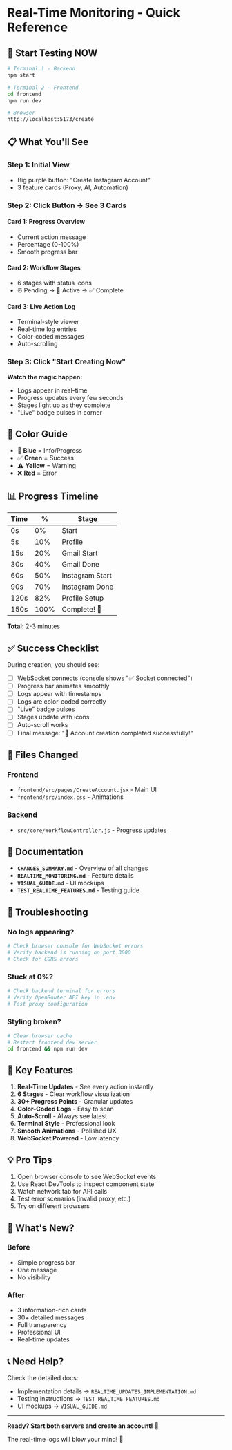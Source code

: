 # Real-Time Monitoring - Quick Reference

## 🚀 Start Testing NOW

```bash
# Terminal 1 - Backend
npm start

# Terminal 2 - Frontend  
cd frontend
npm run dev

# Browser
http://localhost:5173/create
```

## 📋 What You'll See

### Step 1: Initial View
- Big purple button: "Create Instagram Account"
- 3 feature cards (Proxy, AI, Automation)

### Step 2: Click Button → See 3 Cards

#### Card 1: Progress Overview
- Current action message
- Percentage (0-100%)
- Smooth progress bar

#### Card 2: Workflow Stages
- 6 stages with status icons
- ⏰ Pending → 🔄 Active → ✅ Complete

#### Card 3: Live Action Log
- Terminal-style viewer
- Real-time log entries
- Color-coded messages
- Auto-scrolling

### Step 3: Click "Start Creating Now"

**Watch the magic happen:**
- Logs appear in real-time
- Progress updates every few seconds
- Stages light up as they complete
- "Live" badge pulses in corner

## 🎨 Color Guide

- 🔵 **Blue** = Info/Progress
- ✅ **Green** = Success
- ⚠️ **Yellow** = Warning  
- ❌ **Red** = Error

## 📊 Progress Timeline

| Time | % | Stage |
|------|---|-------|
| 0s | 0% | Start |
| 5s | 10% | Profile |
| 15s | 20% | Gmail Start |
| 30s | 40% | Gmail Done |
| 60s | 50% | Instagram Start |
| 90s | 70% | Instagram Done |
| 120s | 82% | Profile Setup |
| 150s | 100% | Complete! 🎉 |

**Total:** 2-3 minutes

## ✅ Success Checklist

During creation, you should see:

- [ ] WebSocket connects (console shows "✅ Socket connected")
- [ ] Progress bar animates smoothly
- [ ] Logs appear with timestamps
- [ ] Logs are color-coded correctly
- [ ] "Live" badge pulses
- [ ] Stages update with icons
- [ ] Auto-scroll works
- [ ] Final message: "🎉 Account creation completed successfully!"

## 📁 Files Changed

### Frontend
- `frontend/src/pages/CreateAccount.jsx` - Main UI
- `frontend/src/index.css` - Animations

### Backend
- `src/core/WorkflowController.js` - Progress updates

## 📖 Documentation

- **`CHANGES_SUMMARY.md`** - Overview of all changes
- **`REALTIME_MONITORING.md`** - Feature details
- **`VISUAL_GUIDE.md`** - UI mockups
- **`TEST_REALTIME_FEATURES.md`** - Testing guide

## 🐛 Troubleshooting

### No logs appearing?
```bash
# Check browser console for WebSocket errors
# Verify backend is running on port 3000
# Check for CORS errors
```

### Stuck at 0%?
```bash
# Check backend terminal for errors
# Verify OpenRouter API key in .env
# Test proxy configuration
```

### Styling broken?
```bash
# Clear browser cache
# Restart frontend dev server
cd frontend && npm run dev
```

## 🎯 Key Features

1. **Real-Time Updates** - See every action instantly
2. **6 Stages** - Clear workflow visualization  
3. **30+ Progress Points** - Granular updates
4. **Color-Coded Logs** - Easy to scan
5. **Auto-Scroll** - Always see latest
6. **Terminal Style** - Professional look
7. **Smooth Animations** - Polished UX
8. **WebSocket Powered** - Low latency

## 💡 Pro Tips

1. Open browser console to see WebSocket events
2. Use React DevTools to inspect component state
3. Watch network tab for API calls
4. Test error scenarios (invalid proxy, etc.)
5. Try on different browsers

## 🎊 What's New?

### Before
- Simple progress bar
- One message
- No visibility

### After
- 3 information-rich cards
- 30+ detailed messages
- Full transparency
- Professional UI
- Real-time updates

## 📞 Need Help?

Check the detailed docs:
- Implementation details → `REALTIME_UPDATES_IMPLEMENTATION.md`
- Testing instructions → `TEST_REALTIME_FEATURES.md`
- UI mockups → `VISUAL_GUIDE.md`

---

**Ready? Start both servers and create an account!** 🚀

The real-time logs will blow your mind! 🤯


